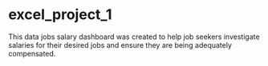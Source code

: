 # excel_project_1
This data jobs salary dashboard was created to help job seekers investigate salaries for their desired jobs and ensure they are being adequately compensated.
